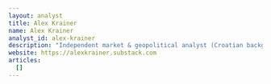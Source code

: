 ```yaml
---
layout: analyst
title: Alex Krainer
name: Alex Krainer
analyst_id: alex-krainer
description: "Independent market & geopolitical analyst (Croatian background); author of The Naked Hedgie Substack, critical of mainstream financial-media narratives."
website: https://alexkrainer.substack.com
articles:
  []
---
```


